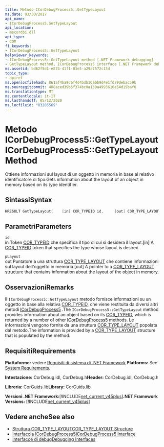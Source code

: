 ```yaml
---
title: Metodo ICorDebugProcess5::GetTypeLayout
ms.date: 03/30/2017
api_name:
- ICorDebugProcess5.GetTypeLayout
api_location:
- mscordbi.dll
api_type:
- COM
f1_keywords:
- ICorDebugProcess5::GetTypeLayout
helpviewer_keywords:
- ICorDebugProcess5::GetTypeLayout method [.NET Framework debugging]
- GetTypeLayout method, ICorDebugProcess5 interface [.NET Framework debugging]
ms.assetid: bd62f5d1-e874-41f1-81e5-a29a7572c15d
topic_type:
- apiref
ms.openlocfilehash: 861af4ba9c6f4d4bdb16abb9d4e1fd79debac59b
ms.sourcegitcommit: 488aced39b5f374bc0a139a4993616a54d15baf0
ms.translationtype: MT
ms.contentlocale: it-IT
ms.lasthandoff: 05/12/2020
ms.locfileid: "83205569"
---
```

# <a name="icordebugprocess5gettypelayout-method"></a><span data-ttu-id="b440a-102">Metodo ICorDebugProcess5::GetTypeLayout</span><span class="sxs-lookup"><span data-stu-id="b440a-102">ICorDebugProcess5::GetTypeLayout Method</span></span>
<span data-ttu-id="b440a-103">Ottiene informazioni sul layout di un oggetto in memoria in base al relativo identificatore di tipo.</span><span class="sxs-lookup"><span data-stu-id="b440a-103">Gets information about the layout of an object in memory based on its type identifier.</span></span>  
  
## <a name="syntax"></a><span data-ttu-id="b440a-104">Sintassi</span><span class="sxs-lookup"><span data-stu-id="b440a-104">Syntax</span></span>  
  
```cpp  
HRESULT GetTypeLayout(    [in] COR_TYPEID id,     [out] COR_TYPE_LAYOUT *pLayout);  
```  
  
## <a name="parameters"></a><span data-ttu-id="b440a-105">Parametri</span><span class="sxs-lookup"><span data-stu-id="b440a-105">Parameters</span></span>  
 `id`  
 <span data-ttu-id="b440a-106">in Token [COR_TYPEID](cor-typeid-structure.md) che specifica il tipo di cui si desidera il layout.</span><span class="sxs-lookup"><span data-stu-id="b440a-106">[in] A [COR_TYPEID](cor-typeid-structure.md) token that specifies the type whose layout is desired.</span></span>  
  
 `pLayout`  
 <span data-ttu-id="b440a-107">out Puntatore a una struttura [COR_TYPE_LAYOUT](cor-type-layout-structure.md) che contiene informazioni sul layout dell'oggetto in memoria.</span><span class="sxs-lookup"><span data-stu-id="b440a-107">[out] A pointer to a [COR_TYPE_LAYOUT](cor-type-layout-structure.md) structure that contains information about the layout of the object in memory.</span></span>  
  
## <a name="remarks"></a><span data-ttu-id="b440a-108">Osservazioni</span><span class="sxs-lookup"><span data-stu-id="b440a-108">Remarks</span></span>  
 <span data-ttu-id="b440a-109">Il `ICorDebugProcess5::GetTypeLayout` metodo fornisce informazioni su un oggetto in base alla relativa [COR_TYPEID](cor-typeid-structure.md), che viene restituita da diversi altri metodi [ICorDebugProcess5](icordebugprocess5-interface.md) .</span><span class="sxs-lookup"><span data-stu-id="b440a-109">The `ICorDebugProcess5::GetTypeLayout` method provides information about an object based on its [COR_TYPEID](cor-typeid-structure.md), which is returned by a number of other [ICorDebugProcess5](icordebugprocess5-interface.md) methods.</span></span> <span data-ttu-id="b440a-110">Le informazioni vengono fornite da una struttura [COR_TYPE_LAYOUT](cor-type-layout-structure.md) popolata dal metodo.</span><span class="sxs-lookup"><span data-stu-id="b440a-110">The information is provided by a [COR_TYPE_LAYOUT](cor-type-layout-structure.md) structure that is populated by the method.</span></span>  
  
## <a name="requirements"></a><span data-ttu-id="b440a-111">Requisiti</span><span class="sxs-lookup"><span data-stu-id="b440a-111">Requirements</span></span>  
 <span data-ttu-id="b440a-112">**Piattaforme:** vedere [Requisiti di sistema di .NET Framework](../../get-started/system-requirements.md).</span><span class="sxs-lookup"><span data-stu-id="b440a-112">**Platforms:** See [System Requirements](../../get-started/system-requirements.md).</span></span>  
  
 <span data-ttu-id="b440a-113">**Intestazione:** CorDebug.idl, CorDebug.h</span><span class="sxs-lookup"><span data-stu-id="b440a-113">**Header:** CorDebug.idl, CorDebug.h</span></span>  
  
 <span data-ttu-id="b440a-114">**Libreria:** CorGuids.lib</span><span class="sxs-lookup"><span data-stu-id="b440a-114">**Library:** CorGuids.lib</span></span>  
  
 <span data-ttu-id="b440a-115">**Versioni .NET Framework:**[!INCLUDE[net_current_v45plus](../../../../includes/net-current-v45plus-md.md)]</span><span class="sxs-lookup"><span data-stu-id="b440a-115">**.NET Framework Versions:** [!INCLUDE[net_current_v45plus](../../../../includes/net-current-v45plus-md.md)]</span></span>  
  
## <a name="see-also"></a><span data-ttu-id="b440a-116">Vedere anche</span><span class="sxs-lookup"><span data-stu-id="b440a-116">See also</span></span>

- [<span data-ttu-id="b440a-117">Struttura COR_TYPE_LAYOUT</span><span class="sxs-lookup"><span data-stu-id="b440a-117">COR_TYPE_LAYOUT Structure</span></span>](cor-type-layout-structure.md)
- [<span data-ttu-id="b440a-118">Interfaccia ICorDebugProcess5</span><span class="sxs-lookup"><span data-stu-id="b440a-118">ICorDebugProcess5 Interface</span></span>](icordebugprocess5-interface.md)
- [<span data-ttu-id="b440a-119">Interfacce di debug</span><span class="sxs-lookup"><span data-stu-id="b440a-119">Debugging Interfaces</span></span>](debugging-interfaces.md)
